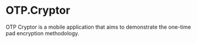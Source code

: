 # OTP.Cryptor
OTP Cryptor is a mobile application that aims to demonstrate the one-time pad encryption methodology.

